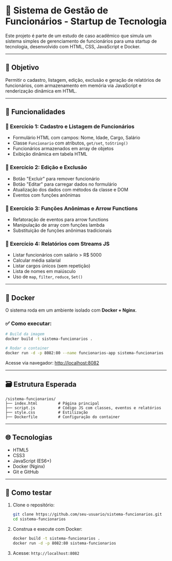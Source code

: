 # 🧾 Sistema de Gestão de Funcionários - Startup de Tecnologia

Este projeto é parte de um estudo de caso acadêmico que simula um sistema simples de gerenciamento de funcionários para uma startup de tecnologia, desenvolvido com HTML, CSS, JavaScript e Docker.

---

## 🎯 Objetivo

Permitir o cadastro, listagem, edição, exclusão e geração de relatórios de funcionários, com armazenamento em memória via JavaScript e renderização dinâmica em HTML.

---

## 📌 Funcionalidades

### 🔹 Exercício 1: Cadastro e Listagem de Funcionários
- Formulário HTML com campos: Nome, Idade, Cargo, Salário
- Classe `Funcionario` com atributos, `get/set`, `toString()`
- Funcionários armazenados em array de objetos
- Exibição dinâmica em tabela HTML

### 🔹 Exercício 2: Edição e Exclusão
- Botão "Excluir" para remover funcionário
- Botão "Editar" para carregar dados no formulário
- Atualização dos dados com métodos da classe e DOM
- Eventos com funções anônimas

### 🔹 Exercício 3: Funções Anônimas e Arrow Functions
- Refatoração de eventos para arrow functions
- Manipulação de array com funções lambda
- Substituição de funções anônimas tradicionais

### 🔹 Exercício 4: Relatórios com Streams JS
- Listar funcionários com salário > R$ 5000
- Calcular média salarial
- Listar cargos únicos (sem repetição)
- Lista de nomes em maiúsculo
- Uso de `map`, `filter`, `reduce`, `Set()`

---

## 🐳 Docker

O sistema roda em um ambiente isolado com **Docker + Nginx**.

### ✅ Como executar:

```bash
# Build da imagem
docker build -t sistema-funcionarios .

# Rodar o container
docker run -d -p 8082:80 --name funcionarios-app sistema-funcionarios
```

Acesse via navegador: [http://localhost:8082](http://localhost:8082)

---

## 🗃️ Estrutura Esperada

```
/sistema-funcionarios/
├── index.html         # Página principal
├── script.js          # Código JS com classes, eventos e relatórios
├── style.css          # Estilização
├── Dockerfile         # Configuração do container
```

---

## 🌐 Tecnologias

- HTML5
- CSS3
- JavaScript (ES6+)
- Docker (Nginx)
- Git e GitHub

---

## 🧪 Como testar

1. Clone o repositório:
   ```bash
   git clone https://github.com/seu-usuario/sistema-funcionarios.git
   cd sistema-funcionarios
   ```

2. Construa e execute com Docker:
   ```bash
   docker build -t sistema-funcionarios .
   docker run -d -p 8082:80 sistema-funcionarios
   ```

3. Acesse: `http://localhost:8082`
   
